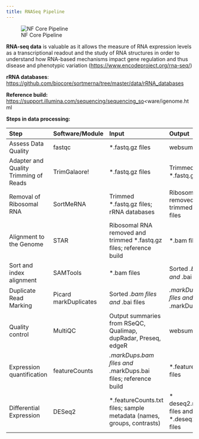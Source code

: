 ```yaml
---
title: RNASeq Pipeline
---
```


<figure>
<img src="../docs/assets/images/nfcore_pipeline.png"
alt="NF Core Pipeline" />
<figcaption aria-hidden="true">NF Core Pipeline</figcaption>
</figure>

**RNA-seq data** is valuable as it allows the measure of RNA expression
levels as a transcriptional readout and the study of RNA structures in
order to understand how RNA-based mechanisms impact gene regulation and
thus disease and phenotypic variation
(<https://www.encodeproject.org/rna-seq/>)

**rRNA databases**:
<https://github.com/biocore/sortmerna/tree/master/data/rRNA_databases>

**Reference build:**
<https://support.illumina.com/sequencing/sequencing_so>&lt;ware/igenome.html

**Steps in data processing:**

<table>
<colgroup>
<col style="width: 20%" />
<col style="width: 12%" />
<col style="width: 37%" />
<col style="width: 29%" />
</colgroup>
<thead>
<tr class="header">
<th style="text-align: left;">Step</th>
<th style="text-align: left;">Software/Module</th>
<th style="text-align: left;">Input</th>
<th style="text-align: left;">Output</th>
</tr>
</thead>
<tbody>
<tr class="odd">
<td style="text-align: left;">Assess Data Quality</td>
<td style="text-align: left;">fastqc</td>
<td style="text-align: left;">*.fastq.gz ﬁles</td>
<td style="text-align: left;">websummary.html</td>
</tr>
<tr class="even">
<td style="text-align: left;">Adapter and Quality Trimming of Reads</td>
<td style="text-align: left;">TrimGalaore!</td>
<td style="text-align: left;">*.fastq.gz ﬁles</td>
<td style="text-align: left;">Trimmed *.fastq.gz ﬁles</td>
</tr>
<tr class="odd">
<td style="text-align: left;">Removal of Ribosomal RNA</td>
<td style="text-align: left;">SortMeRNA</td>
<td style="text-align: left;">Trimmed *.fastq.gz ﬁles; rRNA
databases</td>
<td style="text-align: left;">Ribosomal RNA removed and trimmed
*.fastq.gz ﬁles</td>
</tr>
<tr class="even">
<td style="text-align: left;">Alignment to the Genome</td>
<td style="text-align: left;">STAR</td>
<td style="text-align: left;">Ribosomal RNA removed and trimmed
*.fastq.gz ﬁles; reference build</td>
<td style="text-align: left;">*.bam ﬁles</td>
</tr>
<tr class="odd">
<td style="text-align: left;">Sort and index alignment</td>
<td style="text-align: left;">SAMTools</td>
<td style="text-align: left;">*.bam ﬁles</td>
<td style="text-align: left;">Sorted <em>.bam ﬁles and </em>.bai
ﬁles</td>
</tr>
<tr class="even">
<td style="text-align: left;">Duplicate Read Marking</td>
<td style="text-align: left;">Picard markDuplicates</td>
<td style="text-align: left;">Sorted <em>.bam ﬁles and </em>.bai
ﬁles</td>
<td style="text-align: left;"><em>.markDups.bam ﬁles and
</em>.markDups.bai ﬁles</td>
</tr>
<tr class="odd">
<td style="text-align: left;">Quality control</td>
<td style="text-align: left;">MultiQC</td>
<td style="text-align: left;">Output summaries from RSeQC, Qualimap,
dupRadar, Preseq, edgeR</td>
<td style="text-align: left;">websummary.html</td>
</tr>
<tr class="even">
<td style="text-align: left;">Expression quantification</td>
<td style="text-align: left;">featureCounts</td>
<td style="text-align: left;"><em>.markDups.bam ﬁles and
</em>.markDups.bai ﬁles; reference build</td>
<td style="text-align: left;">*.featureCounts.txt ﬁles</td>
</tr>
<tr class="odd">
<td style="text-align: left;">Differential Expression</td>
<td style="text-align: left;">DESeq2</td>
<td style="text-align: left;">*.featureCounts.txt ﬁles; sample metadata
(names, groups, contrasts)</td>
<td style="text-align: left;">* deseq2.results.txt ﬁles and
*.deseq2.plots.pdf ﬁles</td>
</tr>
</tbody>
</table>
